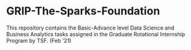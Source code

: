 # GRIP-The-Sparks-Foundation
This repository contains the Basic-Advance level Data Science and Business Analytics tasks assigned in the Graduate Rotational Internship Program by TSF. (Feb '21)
